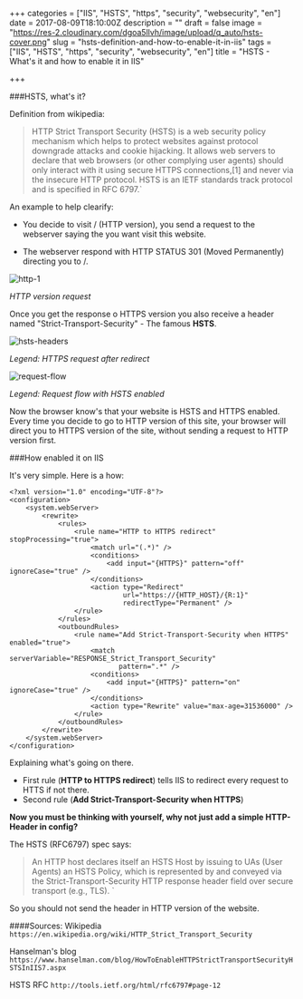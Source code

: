 +++
categories = ["IIS", "HSTS", "https", "security", "websecurity", "en"]
date = 2017-08-09T18:10:00Z
description = ""
draft = false
image = "https://res-2.cloudinary.com/dgoa5llvh/image/upload/q_auto/hsts-cover.png"
slug = "hsts-definition-and-how-to-enable-it-in-iis"
tags = ["IIS", "HSTS", "https", "security", "websecurity", "en"]
title = "HSTS - What's it and how to enable it in IIS"

+++


###HSTS, what's it?

Definition from wikipedia:
> HTTP Strict Transport Security (HSTS) is a web security policy mechanism which helps to protect websites against protocol downgrade attacks and cookie hijacking. It allows web servers to declare that web browsers (or other complying user agents) should only interact with it using secure HTTPS connections,[1] and never via the insecure HTTP protocol. HSTS is an IETF standards track protocol and is specified in RFC 6797.`


An example to help clearify:

- You decide to visit / (HTTP version), you send a request to the webserver saying the you want visit this website.

- The webserver respond with HTTP STATUS 301 (Moved Permanently) directing you to /.

![http-1](https://res-4.cloudinary.com/ht54oxr6q/image/upload/q_auto/v1/ghost-blog-images/http-1.png)

*HTTP version request*

Once you get the response o HTTPS version you also receive a header named "Strict-Transport-Security" - The famous **HSTS**.

![hsts-headers](https://res-5.cloudinary.com/ht54oxr6q/image/upload/q_auto/v1/ghost-blog-images/hsts-headers.png)

*Legend: HTTPS request after redirect*

![request-flow](https://res-5.cloudinary.com/ht54oxr6q/image/upload/q_auto/v1/ghost-blog-images/request-flow.png)

*Legend: Request flow with HSTS enabled*

Now the browser know's that your website is HSTS and HTTPS enabled.
Every time you decide to go to HTTP version of this site, your browser will direct you to HTTPS version of the site, without sending a request to HTTP version first.

###How enabled it on IIS

It's very simple. Here is a how:

    <?xml version="1.0" encoding="UTF-8"?>
    <configuration>
        <system.webServer>
            <rewrite>
                <rules>
                    <rule name="HTTP to HTTPS redirect" stopProcessing="true">
                        <match url="(.*)" />
                        <conditions>
                            <add input="{HTTPS}" pattern="off" ignoreCase="true" />
                        </conditions>
                        <action type="Redirect" 
                                url="https://{HTTP_HOST}/{R:1}"
                                redirectType="Permanent" />
                    </rule>
                </rules>
                <outboundRules>
                    <rule name="Add Strict-Transport-Security when HTTPS" enabled="true">
                        <match serverVariable="RESPONSE_Strict_Transport_Security"
                               pattern=".*" />
                        <conditions>
                            <add input="{HTTPS}" pattern="on" ignoreCase="true" />
                        </conditions>
                        <action type="Rewrite" value="max-age=31536000" />
                    </rule>
                </outboundRules>
            </rewrite>
        </system.webServer>
    </configuration>

Explaining what's going on there.

- First rule (**HTTP to HTTPS redirect**) tells IIS to redirect every request to HTTS if not there.
- Second rule (**Add Strict-Transport-Security when HTTPS**)


**Now you must be thinking with yourself, why not just add a simple HTTP-Header in config?**

The HSTS (RFC6797) spec says:
> An HTTP host declares itself an HSTS Host by issuing to UAs (User Agents) an HSTS Policy, which is represented by and conveyed via the
Strict-Transport-Security HTTP response header field over secure transport (e.g., TLS). `
 
So you should not send the header in HTTP version of the website.

####Sources:
Wikipedia
`https://en.wikipedia.org/wiki/HTTP_Strict_Transport_Security`

Hanselman's blog
`https://www.hanselman.com/blog/HowToEnableHTTPStrictTransportSecurityHSTSInIIS7.aspx`

HSTS RFC
`http://tools.ietf.org/html/rfc6797#page-12`

